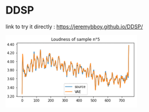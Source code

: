 # DDSP

link to try it directly : 
https://jeremybboy.github.io/DDSP/

[](images/loudness_5.png)
<img src="images/loudness_5.png"
     alt="Markdown Monster icon"
     style="float: left; margin-right: 10px;" />
